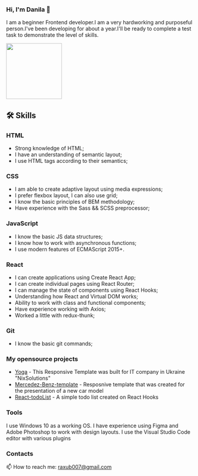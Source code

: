 ### Hi, I'm Danila 👋
<p>I am a beginner Frontend developer.I am a very hardworking and purposeful person.I've been developing for about a year.I'll be ready to complete a test task to demonstrate the level of skills.</p>


<p align='left'>
   <a href="https://github.com/DanyaGTx/github-readme-stats">
        <img height=150 src="https://github-readme-stats.vercel.app/api/top-langs/?username=DanyaGTx&layout=compact"/></a>
</p>

## 🛠 Skills

### HTML
- Strong knowledge of HTML;
- I have an understanding of semantic layout;
- I use HTML tags according to their semantics;

### CSS
- I am able to create adaptive layout using media expressions;
- I prefer flexbox layout, I can also use grid;
- I know the basic principles of BEM methodology;
- Have experience with the Sass && SCSS preprocessor;

### JavaScript 
- I know the basic JS data structures;
- I know how to work with asynchronous functions;
- I use modern features of ECMAScript 2015+.

### React
- I can create applications using Create React App;
- I can create individual pages using React Router;
- I can manage the state of components using React Hooks;
- Understanding how React and Virtual DOM works;
- Ability to work with class and functional components;
- Have experience working with Axios;
- Worked a little with redux-thunk;

### Git
- I know the basic git commands;

### My opensource projects

*   [Yoga](https://github.com/DanyaGTx/NixPractice/tree/main/Yoga) - This Responsive Template was built for IT company in Ukraine "NixSolutions"
*   [Mercedez-Benz-template](https://github.com/DanyaGTx/Mercedez-Benz-template) - Resposnive template that was created for the presentation of a new car model
*   [React-todoList](https://github.com/javarushcommunity/javarush-telegrambot) - A simple todo list created on React Hooks

### Tools
I use Windows 10 as a working OS. I have experience using Figma and Adobe Photoshop to work with design layouts. I use the Visual Studio Code editor with various plugins

### Contacts
📫 How to reach me: <a href='mailto:raxub007@gmail.com'>raxub007@gmail.com</a>

